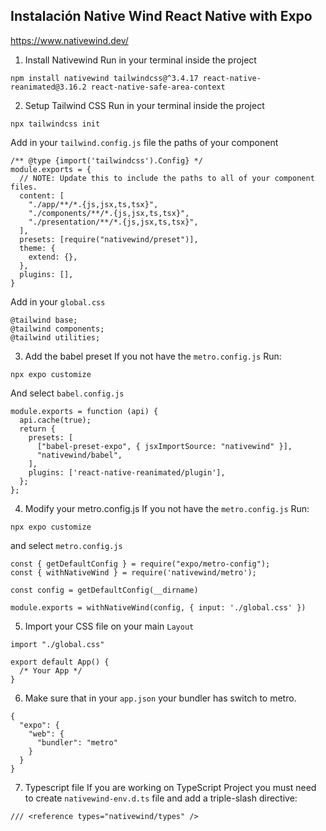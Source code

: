 ## Instalación Native Wind React Native with Expo

https://www.nativewind.dev/

1. Install Nativewind
Run in your terminal inside the project 
```
npm install nativewind tailwindcss@^3.4.17 react-native-reanimated@3.16.2 react-native-safe-area-context
```

2. Setup Tailwind CSS
Run in your terminal inside the project 
```
npx tailwindcss init
```
Add in your `tailwind.config.js` file the paths of your component
```
/** @type {import('tailwindcss').Config} */
module.exports = {
  // NOTE: Update this to include the paths to all of your component files.
  content: [
    "./app/**/*.{js,jsx,ts,tsx}",
    "./components/**/*.{js,jsx,ts,tsx}",
    "./presentation/**/*.{js,jsx,ts,tsx}",
  ],
  presets: [require("nativewind/preset")],
  theme: {
    extend: {},
  },
  plugins: [],
}
```
Add in your `global.css`
```
@tailwind base;
@tailwind components;
@tailwind utilities;
```
  
3. Add the babel preset
If you not have the `metro.config.js` Run:
```
npx expo customize
```
And select `babel.config.js`
```
module.exports = function (api) {
  api.cache(true);
  return {
    presets: [
      ["babel-preset-expo", { jsxImportSource: "nativewind" }],
      "nativewind/babel",
    ],
    plugins: ['react-native-reanimated/plugin'],
  };
};
```

4. Modify your metro.config.js
If you not have the `metro.config.js` Run:
```
npx expo customize
```
and select `metro.config.js`
```
const { getDefaultConfig } = require("expo/metro-config");
const { withNativeWind } = require('nativewind/metro');
 
const config = getDefaultConfig(__dirname)
 
module.exports = withNativeWind(config, { input: './global.css' })
```

5. Import your CSS file on your main `Layout`
```
import "./global.css"
 
export default App() {
  /* Your App */
}
```
6. Make sure that in your `app.json` your bundler has switch to metro.
```
{
  "expo": {
    "web": {
      "bundler": "metro"
    }
  }
}
```
7. Typescript file
If you are working on TypeScript Project you must need to create `nativewind-env.d.ts` file and add a triple-slash directive:

```
/// <reference types="nativewind/types" />
```
